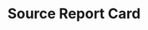 ---
# -------------------------- #
#        CONTENT TYPE        #
# -------------------------- #

product-type: "connect"
content-type: "api-structure"
key: "report-card-object--source"

title: "Source Report Card"
description: "{{ api.data-structures.report-cards.source.description }}"


# -------------------------- #
#      OBJECT ATTRIBUTES     #
# -------------------------- #

object-attributes:
  - name: "current_step"
    type: "integer"
    description: "The index (in the `steps` array) of the current step needed to configure the data source."

  - name: "details"
    type: "object"
    sub-type: "details"
    url: "{{ api.data-structures.details.section }}"
    description: |
      {{ api.data-structures.details.short | flatify }}

  - name: "steps"
    type: "array"
    description: "A sequential list of [Connection Step objects]({{ api.data-structures.connection-steps.section }}) required to complete configuration for the connection type."

  - name: "type"
    type: "string"
    description: "The connection type. Ex: `platform.mysql` or `platform.hubspot`"


# -------------------------- #
#          EXAMPLES          #
# -------------------------- #

examples:
  - type: "Database source"
    code: |
      {
        "type": "platform.mysql",
        "current_step": 1,
        "current_step_type": "form",
        "steps": [
          {
            "type": "form",
            "properties": [
              {
                "name": "allow_non_auto_increment_pks",
                "is_required": false,
                "is_credential": false,
                "system_provided": false,
                "property_type": "user_provided",
                "json_schema": {
                  "type": "string",
                  "pattern": "^(true|false)$"
                },
                "provided": false,
                "tap_mutable": false
              },
              {
                "name": "anchor_time",
                "is_required": false,
                "is_credential": false,
                "system_provided": false,
                "property_type": "user_provided",
                "json_schema": {
                  "type": "string",
                  "format": "date-time"
                },
                "provided": false,
                "tap_mutable": false
              },
              {
                "name": "check_hostname",
                "is_required": false,
                "is_credential": false,
                "system_provided": false,
                "property_type": "user_provided",
                "json_schema": {
                  "type": "string",
                  "pattern": "^(true|false)"
                },
                "provided": false,
                "tap_mutable": false
              },
              {
                "name": "cron_expression",
                "is_required": false,
                "is_credential": false,
                "system_provided": false,
                "property_type": "user_provided",
                "json_schema": null,
                "provided": false,
                "tap_mutable": false
              },
              {
                "name": "database",
                "is_required": false,
                "is_credential": false,
                "system_provided": false,
                "property_type": "user_provided",
                "json_schema": {
                  "type": "string"
                },
                "provided": false,
                "tap_mutable": false
              },
              {
                "name": "filter_dbs",
                "is_required": false,
                "is_credential": false,
                "system_provided": false,
                "property_type": "user_provided",
                "json_schema": {
                  "type": "string"
                },
                "provided": false,
                "tap_mutable": false
              },
              {
                "name": "frequency_in_minutes",
                "is_required": false,
                "is_credential": false,
                "system_provided": false,
                "property_type": "user_provided",
                "json_schema": {
                  "type": "string",
                  "pattern": "^1$|^30$|^60$|^360$|^720$|^1440$"
                },
                "provided": false,
                "tap_mutable": false
              },
              {
                "name": "host",
                "is_required": true,
                "is_credential": false,
                "system_provided": false,
                "property_type": "user_provided",
                "json_schema": {
                  "type": "string",
                  "anyOf": [
                    {
                      "format": "hostname"
                    },
                    {
                      "format": "ipv4"
                    }
                  ]
                },
                "provided": false,
                "tap_mutable": false
              },
              {
                "name": "image_version",
                "is_required": true,
                "is_credential": false,
                "system_provided": true,
                "property_type": "read_only",
                "json_schema": null,
                "provided": false,
                "tap_mutable": false
              },
              {
                "name": "password",
                "is_required": true,
                "is_credential": true,
                "system_provided": false,
                "property_type": "user_provided",
                "json_schema": {
                  "type": "string"
                },
                "provided": false,
                "tap_mutable": false
              },
              {
                "name": "port",
                "is_required": true,
                "is_credential": false,
                "system_provided": false,
                "property_type": "user_provided",
                "json_schema": {
                  "type": "string",
                  "pattern": "^\\d+"
                },
                "provided": false,
                "tap_mutable": false
              },
              {
                "name": "server_id",
                "is_required": false,
                "is_credential": false,
                "system_provided": false,
                "property_type": "user_provided",
                "json_schema": {
                  "type": "string",
                  "pattern": "^\\d+$"
                },
                "provided": false,
                "tap_mutable": false
              },
              {
                "name": "ssh",
                "is_required": false,
                "is_credential": false,
                "system_provided": false,
                "property_type": "user_provided",
                "json_schema": {
                  "type": "string",
                  "pattern": "^(true|false)"
                },
                "provided": false,
                "tap_mutable": false
              },
              {
                "name": "ssh_host",
                "is_required": false,
                "is_credential": false,
                "system_provided": false,
                "property_type": "user_provided",
                "json_schema": {
                  "type": "string",
                  "anyOf": [
                    {
                      "format": "hostname"
                    },
                    {
                      "format": "ipv4"
                    }
                  ]
                },
                "provided": false,
                "tap_mutable": false
              },
              {
                "name": "ssh_port",
                "is_required": false,
                "is_credential": false,
                "system_provided": false,
                "property_type": "user_provided",
                "json_schema": {
                  "type": "string",
                  "pattern": "^\\d+"
                },
                "provided": false,
                "tap_mutable": false
              },
              {
                "name": "ssh_user",
                "is_required": false,
                "is_credential": false,
                "system_provided": false,
                "property_type": "user_provided",
                "json_schema": {
                  "type": "string"
                },
                "provided": false,
                "tap_mutable": false
              },
              {
                "name": "ssl",
                "is_required": false,
                "is_credential": false,
                "system_provided": false,
                "property_type": "user_provided",
                "json_schema": {
                  "type": "string",
                  "pattern": "^(true|false)"
                },
                "provided": false,
                "tap_mutable": false
              },
              {
                "name": "ssl_ca",
                "is_required": false,
                "is_credential": false,
                "system_provided": false,
                "property_type": "user_provided",
                "json_schema": {
                  "type": "string"
                },
                "provided": false,
                "tap_mutable": false
              },
              {
                "name": "ssl_cert",
                "is_required": false,
                "is_credential": false,
                "system_provided": false,
                "property_type": "user_provided",
                "json_schema": {
                  "type": "string"
                },
                "provided": false,
                "tap_mutable": false
              },
              {
                "name": "ssl_client_auth_enabled",
                "is_required": false,
                "is_credential": false,
                "system_provided": false,
                "property_type": "user_provided",
                "json_schema": {
                  "type": "string",
                  "pattern": "^(true|false)"
                },
                "provided": false,
                "tap_mutable": false
              },
              {
                "name": "ssl_key",
                "is_required": false,
                "is_credential": true,
                "system_provided": false,
                "property_type": "user_provided",
                "json_schema": {
                  "type": "string"
                },
                "provided": false,
                "tap_mutable": false
              },
              {
                "name": "user",
                "is_required": true,
                "is_credential": false,
                "system_provided": false,
                "property_type": "user_provided",
                "json_schema": {
                  "type": "string"
                },
                "provided": false,
                "tap_mutable": false
              },
              {
                "name": "use_log_based_replication",
                "is_required": false,
                "is_credential": false,
                "system_provided": false,
                "property_type": "user_provided",
                "json_schema": {
                  "type": "string",
                  "pattern": "^(true|false)$"
                },
                "provided": false,
                "tap_mutable": false
              },
              {
                "name": "verify_mode",
                "is_required": false,
                "is_credential": false,
                "system_provided": false,
                "property_type": "user_provided",
                "json_schema": {
                  "type": "string",
                  "pattern": "^(true|false)"
                },
                "provided": false,
                "tap_mutable": false
              }
            ]
          },
          {
            "type": "discover_schema",
            "properties": []
          },
          {
            "type": "field_selection",
            "properties": []
          },
          {
            "type": "fully_configured",
            "properties": []
          }
        ],
        "details": {
          "pricing_tier": "standard",
          "pipeline_state": "released",
          "default_scheduling_interval": 30,
          "default_start_date": null,
          "protocol": "platform.mysql",
          "access": true
        }
      }


  - type: "SaaS source"
    code: |
      {
        "type": "platform.hubspot",
        "current_step": 1,
        "current_step_type": "form",
        "steps": [
          {
            "type": "form",
            "properties": [
              {
                "name": "anchor_time",
                "is_required": false,
                "is_credential": false,
                "system_provided": false,
                "property_type": "user_provided",
                "json_schema": {
                  "type": "string",
                  "format": "date-time"
                },
                "provided": false,
                "tap_mutable": false
              },
              {
                "name": "cron_expression",
                "is_required": false,
                "is_credential": false,
                "system_provided": false,
                "property_type": "user_provided",
                "json_schema": null,
                "provided": false,
                "tap_mutable": false
              },
              {
                "name": "frequency_in_minutes",
                "is_required": false,
                "is_credential": false,
                "system_provided": false,
                "property_type": "user_provided",
                "json_schema": {
                  "type": "string",
                  "pattern": "^1$|^30$|^60$|^360$|^720$|^1440$"
                },
                "provided": false,
                "tap_mutable": false
              },
              {
                "name": "image_version",
                "is_required": true,
                "is_credential": false,
                "system_provided": true,
                "property_type": "read_only",
                "json_schema": null,
                "provided": false,
                "tap_mutable": false
              },
              {
                "name": "start_date",
                "is_required": true,
                "is_credential": false,
                "system_provided": false,
                "property_type": "user_provided",
                "json_schema": {
                  "type": "string",
                  "pattern": "^\\d{4}-\\d{2}-\\d{2}T00:00:00Z$"
                },
                "provided": false,
                "tap_mutable": false
              }
            ]
          },
          {
            "type": "oauth",
            "properties": [
              {
                "name": "client_id",
                "is_required": true,
                "is_credential": true,
                "system_provided": true,
                "property_type": "system_provided_by_default",
                "json_schema": {
                  "type": "string"
                },
                "provided": false,
                "tap_mutable": false
              },
              {
                "name": "client_secret",
                "is_required": true,
                "is_credential": true,
                "system_provided": true,
                "property_type": "system_provided_by_default",
                "json_schema": {
                  "type": "string"
                },
                "provided": false,
                "tap_mutable": false
              },
              {
                "name": "redirect_uri",
                "is_required": true,
                "is_credential": true,
                "system_provided": true,
                "property_type": "system_provided_by_default",
                "json_schema": {
                  "type": "string",
                  "format": "uri"
                },
                "provided": false,
                "tap_mutable": false
              },
              {
                "name": "refresh_token",
                "is_required": true,
                "is_credential": true,
                "system_provided": true,
                "property_type": "system_provided_by_default",
                "json_schema": {
                  "type": "string"
                },
                "provided": false,
                "tap_mutable": false
              }
            ]
          },
          {
            "type": "discover_schema",
            "properties": []
          },
          {
            "type": "field_selection",
            "properties": []
          },
          {
            "type": "fully_configured",
            "properties": []
          }
        ],
        "details": {
          "pricing_tier": "standard",
          "pipeline_state": "released",
          "default_scheduling_interval": 30,
          "default_start_date": "-30 days",
          "protocol": "platform.hubspot",
          "access": true
        }
      }
---